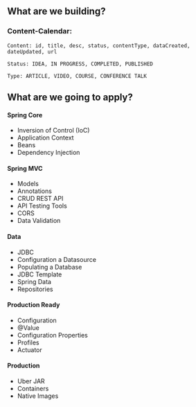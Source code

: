 ## What are we building?
### Content-Calendar:

`Content: id, title, desc, status, contentType, dataCreated, dateUpdated, url`

`Status: IDEA, IN PROGRESS, COMPLETED, PUBLISHED`

`Type: ARTICLE, VIDEO, COURSE, CONFERENCE TALK`

## What are we going to apply?

#### Spring Core
- Inversion of Control (IoC)
- Application Context
- Beans
- Dependency Injection

#### Spring MVC
- Models
- Annotations
- CRUD REST API
- API Testing Tools
- CORS
- Data Validation

#### Data
- JDBC
- Configuration a Datasource
- Populating a Database
- JDBC Template
- Spring Data
- Repositories

#### Production Ready
- Configuration 
- @Value
- Configuration Properties
- Profiles
- Actuator

#### Production
- Uber JAR
- Containers
- Native Images
